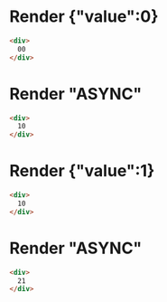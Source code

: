 # Render {"value":0}
```html
<div>
  00
</div>
```


# Render "ASYNC"
```html
<div>
  10
</div>
```


# Render {"value":1}
```html
<div>
  10
</div>
```


# Render "ASYNC"
```html
<div>
  21
</div>
```